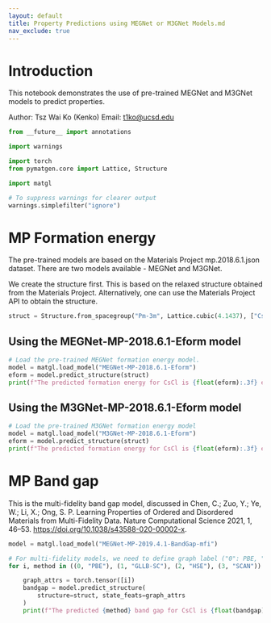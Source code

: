 ```yaml
---
layout: default
title: Property Predictions using MEGNet or M3GNet Models.md
nav_exclude: true
---
```


# Introduction

This notebook demonstrates the use of pre-trained MEGNet and M3GNet models to predict properties.

Author: Tsz Wai Ko (Kenko)
Email: t1ko@ucsd.edu



```python
from __future__ import annotations

import warnings

import torch
from pymatgen.core import Lattice, Structure

import matgl

# To suppress warnings for clearer output
warnings.simplefilter("ignore")
```

# MP Formation energy

The pre-trained models are based on the Materials Project mp.2018.6.1.json dataset. There are two models available - MEGNet and M3GNet.


We create the structure first. This is based on the relaxed structure obtained from the Materials Project. Alternatively, one can use the Materials Project API to obtain the structure.


```python
struct = Structure.from_spacegroup("Pm-3m", Lattice.cubic(4.1437), ["Cs", "Cl"], [[0, 0, 0], [0.5, 0.5, 0.5]])
```

## Using the MEGNet-MP-2018.6.1-Eform model


```python
# Load the pre-trained MEGNet formation energy model.
model = matgl.load_model("MEGNet-MP-2018.6.1-Eform")
eform = model.predict_structure(struct)
print(f"The predicted formation energy for CsCl is {float(eform):.3f} eV/atom.")
```

## Using the M3GNet-MP-2018.6.1-Eform model


```python
# Load the pre-trained M3GNet formation energy model
model = matgl.load_model("M3GNet-MP-2018.6.1-Eform")
eform = model.predict_structure(struct)
print(f"The predicted formation energy for CsCl is {float(eform):.3f} eV/atom.")
```

# MP Band gap

This is the multi-fidelity band gap model, discussed in Chen, C.; Zuo, Y.; Ye, W.; Li, X.; Ong, S. P. Learning Properties of Ordered and Disordered Materials from Multi-Fidelity Data. Nature Computational Science 2021, 1, 46–53. https://doi.org/10.1038/s43588-020-00002-x.




```python
model = matgl.load_model("MEGNet-MP-2019.4.1-BandGap-mfi")

# For multi-fidelity models, we need to define graph label ("0": PBE, "1": GLLB-SC, "2": HSE, "3": SCAN)
for i, method in ((0, "PBE"), (1, "GLLB-SC"), (2, "HSE"), (3, "SCAN")):

    graph_attrs = torch.tensor([i])
    bandgap = model.predict_structure(
        structure=struct, state_feats=graph_attrs
    )
    print(f"The predicted {method} band gap for CsCl is {float(bandgap):.3f} eV.")
```